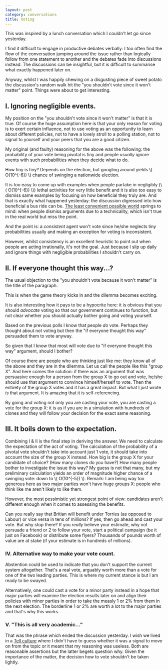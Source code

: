 ```yaml
---
layout: post
category: conversations
title: Voting
---
```


This was inspired by a lunch conversation which I couldn't let go since
yesterday.

I find it difficult to engage in productive debates verbally: I too often find
the flow of the conversation jumping around the issue rather than logically
follow from one statement to another and the debates fade into discussions
instead. The discussions can be insightful, but it is difficult to summarise
what exactly happened later on.

Anyway, whilst I was happily chewing on a disgusting piece of sweet potato the
discussion's random walk hit the "you shouldn't vote since it won't matter"
point. Things were about to get interesting.

## I. Ignoring negligible events.

My position on the "you shouldn't vote since it won't matter" is that it is
true. Of course the huge assumption here is that your only reason for voting
is to exert certain influence, not to use voting as an opportunity to learn
about different policies, not to have a lovely stroll to a polling station,
not to signal to yourself and your peers that you are a good citizen.

My original (and faulty) reasoning for the above was the following: the
probability of your vote being pivotal is tiny and people *usually* ignore
events with such probabilities when they decide what to do.

How tiny is tiny? Depends on the election, but googling around yields
\\( O(10^{-6}) \\) chance of swinging a nationwide election.

It is too easy to come up with examples when people partake in negligibly
(\\( O(10^{-6}) \\)) lethal activities for very little benefit and it is also
too easy to dismiss same examples by focusing on how beneficial they truly are.
And that is exactly what happened yesterday: the discussion digressed into how
beneficial a bus ride can be. [The least convenient possible world][world]
springs to mind: when people dismiss arguments due to a technicality, which
isn't true in the real world but miss the point.

And the point is: a *consistent* agent won't vote since he/she neglects tiny
probabilities usually and making an exception for voting is inconsistent.

However, whilst consistency is an excellent heuristic to point out when
people are acting irrationally, it's not the goal. Just because I slip up
daily and ignore things with negligible probabilities I shouldn't carry on.

## II. If everyone thought this way...?

The usual objection to the "you shouldn't vote because it won't matter" is the
title of the paragraph.

This is when the game theory kicks in and the dilemma becomes exciting.

It is also interesting how it pays to be a hypocrite here: it is obvious that
you should *advocate* voting so that our government continues to function, but
not clear whether you should actually bother going and voting yourself.

Based on the previous polls I know that people *do* vote. Perhaps they thought
about not voting but then the "if everyone thought this way" persuaded them
to vote anyway.

So given that I know that most will vote due to "if everyone thought this way"
argument, should I bother?

Of course there are people who are thinking just like me: they know all of the
above and they are in the dilemma. Let us call the people like this "group X".
And here comes the solution: if there was an argument that was persuasive
enough for a person from the group X to go out and vote, he/she should use that
argument to convince himself/herself to vote. Then the entirety of the group X votes
and it has a great impact. But what I just wrote *is* that argument. It is
amazing that it is self-referencing.

By going and voting not only you are casting your vote, you are casting a vote
for the group X: it is as if you are in a simulation with hundreds of clones
and they will follow your decision for the exact same reasoning.

## III. It boils down to the expectation.

Combining I & II is the final step in deriving the answer. We need to
calculate the expectation of the act of voting. The calculation of the
probability of a pivotal vote shouldn't take into account just 1 vote, it
should take into account the size of the group X instead. How big is the
group X for your candidate of choice? (How many clones do you have?) How many
people bother to investigate the issue this way? My guess is not that
many, but my preliminary calculation yields an order of magnitude higher chance
of a swinging vote: down to \\( O(10^{-5}) \\). Remark: I am being way too
generous here as two major parties won't have huge groups X: people who think
like me aren't likely to like them.

However, the most pessimistic yet strongest point of view: candidates aren't
different enough when it comes to assessing the benefits.

Can you really say that Britian will benefit under Torries (as opposed to
Labour) or vice versa in tens of millions? If yes, then go ahead and cast
your vote. But why stop there? If you *really* believe your estimate, why not
persuade a friend or 2 to follow your vote, start a political campaign (be it
just on Facebook) or distribute some flyers? Thousands of pounds worth of value
are at stake (if your estimate is in hundreds of millions).

### IV. Alternative way to make your vote count.

Abstention could be used to indicate that you don't support the current
system altogether. That's a real vote, arguably worth more than a vote
for one of the two leading parties. This is where my current stance is but I
am ready to be swayed.

Alternatively, one could cast a vote for a minor party instead in a hope that
major parties will examine the election results later on and align their
policies with minor parties in order to take the measly 1 or 2% from them in
the next election. The borderline 1 or 2% are worth a lot to the major parties and
that's why this works.

### V. "This is all very academic..."

That was the phrase which ended the discussion yesterday. I wish we lived in
a [Tell culture][tell] where I didn't have to guess whether it was a signal to
move on from the topic or it meant that my reasoning was useless. Both are
reasonable assertions but the latter begets question why. Given the importance
of the matter, the decision how to vote shouldn't be taken lightly.

[world]: http://lesswrong.com/lw/2k/the_least_convenient_possible_world/
[tell]: http://lesswrong.com/lw/jis/tell_culture/
